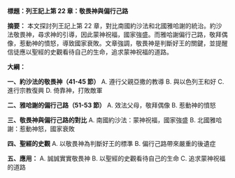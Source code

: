 **標題：列王記上第 22 章：敬畏神與偏行己路**

**摘要：**
本文探討列王記上第 22 章，對比南國約沙法和北國雅哈謝的統治。約沙法敬畏神，尋求神的引導，因此蒙神祝福，國家強盛。而雅哈謝偏行己路，敬拜偶像，惹動神的憤怒，導致國家衰敗。文章強調，敬畏神是判斷好王的關鍵，並提醒信徒應以聖經的史觀看待自己的生命，追求蒙神祝福的道路。

**大綱：**

**一、約沙法的敬畏神（41-45 節）**
    A. 遵行父親亞撒的教導
    B. 與以色列王和好
    C. 進行宗教復興
    D. 倚靠神，打敗敵軍

**二、雅哈謝的偏行己路（51-53 節）**
    A. 效法父母，敬拜偶像
    B. 惹動神的憤怒

**三、敬畏神與偏行己路的對比**
    A. 南國約沙法：蒙神祝福，國家強盛
    B. 北國雅哈謝：惹動神怒，國家衰敗

**四、聖經的史觀**
    A. 以敬畏神為判斷好王的標準
    B. 偏行己路帶來嚴重的後遺症

**五、應用：**
    A. 誠誠實實敬畏神
    B. 以聖經的史觀看待自己的生命
    C. 追求蒙神祝福的道路